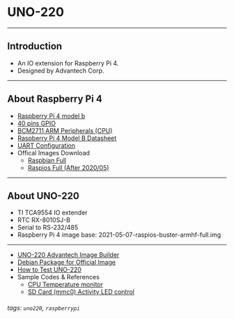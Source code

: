 
# UNO-220

---

## Introduction

- An IO extension for Raspberry Pi 4. 
- Designed by Advantech Corp.

---

## About Raspberry Pi 4

- [Raspberry Pi 4 model b](https://www.raspberrypi.org/products/raspberry-pi-4-model-b/) 
- [40 pins GPIO](https://www.raspberrypi.org/documentation/usage/gpio/)
- [BCM2711 ARM Peripherals (CPU)](https://www.raspberrypi.org/documentation/hardware/raspberrypi/bcm2711/rpi_DATA_2711_1p0.pdf)
- [Raspberry Pi 4 Model B Datasheet](https://www.raspberrypi.org/documentation/hardware/raspberrypi/bcm2711/rpi_DATA_2711_1p0_preliminary.pdf)
- [UART Configuration](https://www.raspberrypi.org/documentation/configuration/uart.md)
- Offical Images Download
  - [Raspbian Full](http://downloads.raspberrypi.org/raspbian_full/images/)
  - [Raspios Full (After 2020/05)](http://downloads.raspberrypi.org/raspios_full_armhf/images/)

---

## About UNO-220 

- TI TCA9554 IO extender
- RTC RX-8010SJ-B
- Serial to RS-232/485
- Raspberry Pi 4 image base: 2021-05-07-raspios-buster-armhf-full.img

---

- [UNO-220 Advantech Image Builder](https://advantechralph.github.io/uno-220/imagebuilder/)
- [Debian Package for Official Image](https://advantechralph.github.io/uno-220/dpkg/README/)
- [How to Test UNO-220](https://advantechralph.github.io/uno-220/dpkg/TEST/)
- Sample Codes & References
    - [CPU Temperature monitor](https://advantechralph.github.io/uno-220/sample_codes/cputempmon/)
    - [SD Card (mmc0) Activity LED control](https://advantechralph.github.io/uno-220/sample_codes/mmcactled/)


###### tags: `uno220`, `raspberrypi`
